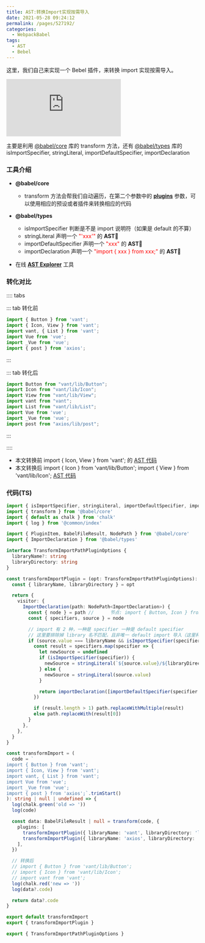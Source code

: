 ```yaml
---
title: AST:转换Import实现按需导入
date: 2021-05-28 09:24:12
permalink: /pages/527192/
categories:
  - WebpackBabel
tags:
  - AST
  - Bebel
---
```


这里，我们自己来实现一个 <span class="span-shadow">Bebel</span> 插件，来转换 <span class="span-shadow">import</span> 实现按需导入。

<embed src="https://cdn.jsdelivr.net/gh/zhixiangyao/CDN/images/icon/babel.svg" type="image/svg+xml" />

<!-- more -->

主要是利用 [@babel/core](https://www.npmjs.com/package/@babel/core) 库的 <span class="span-shadow">transform</span> 方法，还有 [@babel/types](https://www.npmjs.com/package/@babel/types) 库的 <span class="span-shadow">isImportSpecifier</span>, <span class="span-shadow">stringLiteral</span>, <span class="span-shadow">importDefaultSpecifier</span>, <span class="span-shadow">importDeclaration</span>

### 工具介绍

- **@babel/core**

  - <span class="span-shadow">transform</span> 方法会帮我们自动遍历，在第二个参数中的 **[plugins](https://babeljs.io/docs/en/plugins/)** 参数，可以使用相应的预设或者插件来转换相应的代码

- **@babel/types**

  - <span class="span-shadow">isImportSpecifier</span> 判断是不是 import 说明符（如果是 default 的不算）
  - <span class="span-shadow">stringLiteral</span> 声明一个 <span class="span-shadow" style="color: red;">"'xxx'"</span> 的 **AST**
  - <span class="span-shadow">importDefaultSpecifier</span> 声明一个 <span class="span-shadow" style="color: red;">"xxx"</span> 的 **AST**
  - <span class="span-shadow">importDeclaration</span> 声明一个 <span class="span-shadow" style="color: red;">"import { xxx } from xxx;"</span> 的 **AST**

* 在线 **[AST Explorer](https://astexplorer.net/)** 工具

### 转化对比

:::: tabs

::: tab 转化前

```TypeScript
import { Button } from 'vant';
import { Icon, View } from 'vant';
import vant, { List } from 'vant';
import Vue from 'vue';
import _Vue from 'vue';
import { post } from 'axios';
```

:::

::: tab 转化后

```TypeScript
import Button from "vant/lib/Button";
import Icon from "vant/lib/Icon";
import View from "vant/lib/View";
import vant from "vant";
import List from "vant/lib/List";
import Vue from 'vue';
import _Vue from 'vue';
import post from "axios/lib/post";
```

:::

::::

- 本文转换前 <span class="span-shadow">import { Icon, View } from 'vant';</span> 的 [AST 代码](https://astexplorer.net/#/gist/36aaec9e411568d451d7c0242c8bb8c2/3a49f58d998eb37921dfa95caa24e0345a6a9dfc)
- 本文转换后 <span class="span-shadow">import { Icon } from 'vant/lib/Button';</span> <span class="span-shadow">import { View } from 'vant/lib/Icon';</span> [AST 代码](https://astexplorer.net/#/gist/36aaec9e411568d451d7c0242c8bb8c2/ec470a3d473a379d4e4f1177c226d5aa40e57091)

### 代码(TS)

```TypeScript
import { isImportSpecifier, stringLiteral, importDefaultSpecifier, importDeclaration } from '@babel/types'
import { transform } from '@babel/core'
import { default as chalk } from 'chalk'
import { log } from '@common/index'

import { PluginItem, BabelFileResult, NodePath } from '@babel/core'
import { ImportDeclaration } from '@babel/types'

interface TransformImportPathPluginOptions {
  libraryName?: string
  libraryDirectory: string
}

const transformImportPlugin = (opt: TransformImportPathPluginOptions): PluginItem => {
  const { libraryName, libraryDirectory } = opt

  return {
    visitor: {
      ImportDeclaration(path: NodePath<ImportDeclaration>) {
        const { node } = path //      节点: import { Button, Icon } from 'vant'
        const { specifiers, source } = node

        // import 有 2 种，一种是 specifier 一种是 default specifier
        // 这里要排除掉 library 名不匹配，且非唯一 default import 导入（这里利用 default 只能在头部的特性，判断尾部就可以了）
        if (source.value === libraryName && isImportSpecifier(specifiers[specifiers.length - 1])) {
          const result = specifiers.map(specifier => {
            let newSource = undefined
            if (isImportSpecifier(specifier)) {
              newSource = stringLiteral(`${source.value}/${libraryDirectory}/${specifier.local.name}`)
            } else {
              newSource = stringLiteral(source.value)
            }

            return importDeclaration([importDefaultSpecifier(specifier.local)], newSource)
          })

          if (result.length > 1) path.replaceWithMultiple(result)
          else path.replaceWith(result[0])
        }
      },
    },
  }
}

const transformImport = (
  code = `
import { Button } from 'vant';
import { Icon, View } from 'vant';
import vant, { List } from 'vant';
import Vue from 'vue';
import _Vue from 'vue';
import { post } from 'axios';`.trimStart()
): string | null | undefined => {
  log(chalk.green('old => '))
  log(code)

  const data: BabelFileResult | null = transform(code, {
    plugins: [
      transformImportPlugin({ libraryName: 'vant', libraryDirectory: 'lib' }),
      transformImportPlugin({ libraryName: 'axios', libraryDirectory: 'lib' }),
    ],
  })

  // 转换后
  // import { Button } from 'vant/lib/Button';
  // import { Icon } from 'vant/lib/Icon';
  // import vant from 'vant';
  log(chalk.red('new => '))
  log(data?.code)

  return data?.code
}

export default transformImport
export { transformImportPlugin }

export { TransformImportPathPluginOptions }
```
